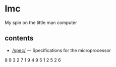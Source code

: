 # lmc
My spin on the little man computer

## contents
- [/spec/](spec/) &mdash; Specifications for the microprocessor

8
9
3
2
7
1
9
4
9
5
1
2
5
2
6
